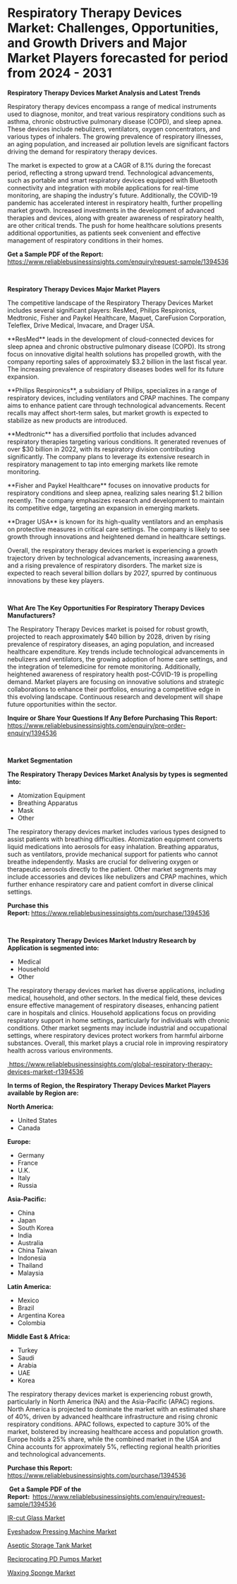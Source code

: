 <p><h1>Respiratory Therapy Devices Market: Challenges, Opportunities, and Growth Drivers and Major Market Players forecasted for period from 2024 - 2031</h1></p><p><strong>Respiratory Therapy Devices Market Analysis and Latest Trends</strong></p>
<p><p>Respiratory therapy devices encompass a range of medical instruments used to diagnose, monitor, and treat various respiratory conditions such as asthma, chronic obstructive pulmonary disease (COPD), and sleep apnea. These devices include nebulizers, ventilators, oxygen concentrators, and various types of inhalers. The growing prevalence of respiratory illnesses, an aging population, and increased air pollution levels are significant factors driving the demand for respiratory therapy devices.</p><p>The market is expected to grow at a CAGR of 8.1% during the forecast period, reflecting a strong upward trend. Technological advancements, such as portable and smart respiratory devices equipped with Bluetooth connectivity and integration with mobile applications for real-time monitoring, are shaping the industry's future. Additionally, the COVID-19 pandemic has accelerated interest in respiratory health, further propelling market growth. Increased investments in the development of advanced therapies and devices, along with greater awareness of respiratory health, are other critical trends. The push for home healthcare solutions presents additional opportunities, as patients seek convenient and effective management of respiratory conditions in their homes.</p></p>
<p><strong>Get a Sample PDF of the Report:&nbsp;</strong> <a href="https://www.reliablebusinessinsights.com/enquiry/request-sample/1394536?utm_campaign=1106&utm_medium=2&utm_source=Github&utm_content=ia&utm_term=26122024&utm_id=respiratory-therapy-devices">https://www.reliablebusinessinsights.com/enquiry/request-sample/1394536</a></p>
<p>&nbsp;</p>
<p><strong>Respiratory Therapy Devices Major Market Players</strong></p>
<p><p>The competitive landscape of the Respiratory Therapy Devices Market includes several significant players: ResMed, Philips Respironics, Medtronic, Fisher and Paykel Healthcare, Maquet, CareFusion Corporation, Teleflex, Drive Medical, Invacare, and Drager USA. </p><p>**ResMed** leads in the development of cloud-connected devices for sleep apnea and chronic obstructive pulmonary disease (COPD). Its strong focus on innovative digital health solutions has propelled growth, with the company reporting sales of approximately $3.2 billion in the last fiscal year. The increasing prevalence of respiratory diseases bodes well for its future expansion.</p><p>**Philips Respironics**, a subsidiary of Philips, specializes in a range of respiratory devices, including ventilators and CPAP machines. The company aims to enhance patient care through technological advancements. Recent recalls may affect short-term sales, but market growth is expected to stabilize as new products are introduced.</p><p>**Medtronic** has a diversified portfolio that includes advanced respiratory therapies targeting various conditions. It generated revenues of over $30 billion in 2022, with its respiratory division contributing significantly. The company plans to leverage its extensive research in respiratory management to tap into emerging markets like remote monitoring. </p><p>**Fisher and Paykel Healthcare** focuses on innovative products for respiratory conditions and sleep apnea, realizing sales nearing $1.2 billion recently. The company emphasizes research and development to maintain its competitive edge, targeting an expansion in emerging markets.</p><p>**Drager USA** is known for its high-quality ventilators and an emphasis on protective measures in critical care settings. The company is likely to see growth through innovations and heightened demand in healthcare settings.</p><p>Overall, the respiratory therapy devices market is experiencing a growth trajectory driven by technological advancements, increasing awareness, and a rising prevalence of respiratory disorders. The market size is expected to reach several billion dollars by 2027, spurred by continuous innovations by these key players.</p></p>
<p>&nbsp;</p>
<p><strong>What Are The Key Opportunities For Respiratory Therapy Devices Manufacturers?</strong></p>
<p><p>The Respiratory Therapy Devices market is poised for robust growth, projected to reach approximately $40 billion by 2028, driven by rising prevalence of respiratory diseases, an aging population, and increased healthcare expenditure. Key trends include technological advancements in nebulizers and ventilators, the growing adoption of home care settings, and the integration of telemedicine for remote monitoring. Additionally, heightened awareness of respiratory health post-COVID-19 is propelling demand. Market players are focusing on innovative solutions and strategic collaborations to enhance their portfolios, ensuring a competitive edge in this evolving landscape. Continuous research and development will shape future opportunities within the sector.</p></p>
<p><strong>Inquire or Share Your Questions If Any Before Purchasing This Report:</strong> <a href="https://www.reliablebusinessinsights.com/enquiry/pre-order-enquiry/1394536?utm_campaign=1106&utm_medium=2&utm_source=Github&utm_content=ia&utm_term=26122024&utm_id=respiratory-therapy-devices">https://www.reliablebusinessinsights.com/enquiry/pre-order-enquiry/1394536</a></p>
<p>&nbsp;</p>
<p><strong>Market Segmentation</strong></p>
<p><strong>The Respiratory Therapy Devices Market Analysis by types is segmented into:</strong></p>
<p><ul><li>Atomization Equipment</li><li>Breathing Apparatus</li><li>Mask</li><li>Other</li></ul></p>
<p><p>The respiratory therapy devices market includes various types designed to assist patients with breathing difficulties. Atomization equipment converts liquid medications into aerosols for easy inhalation. Breathing apparatus, such as ventilators, provide mechanical support for patients who cannot breathe independently. Masks are crucial for delivering oxygen or therapeutic aerosols directly to the patient. Other market segments may include accessories and devices like nebulizers and CPAP machines, which further enhance respiratory care and patient comfort in diverse clinical settings.</p></p>
<p><strong>Purchase this Report:&nbsp;</strong><a href="https://www.reliablebusinessinsights.com/purchase/1394536?utm_campaign=1106&utm_medium=2&utm_source=Github&utm_content=ia&utm_term=26122024&utm_id=respiratory-therapy-devices">https://www.reliablebusinessinsights.com/purchase/1394536</a></p>
<p>&nbsp;</p>
<p><strong>The Respiratory Therapy Devices Market Industry Research by Application is segmented into:</strong></p>
<p><ul><li>Medical</li><li>Household</li><li>Other</li></ul></p>
<p><p>The respiratory therapy devices market has diverse applications, including medical, household, and other sectors. In the medical field, these devices ensure effective management of respiratory diseases, enhancing patient care in hospitals and clinics. Household applications focus on providing respiratory support in home settings, particularly for individuals with chronic conditions. Other market segments may include industrial and occupational settings, where respiratory devices protect workers from harmful airborne substances. Overall, this market plays a crucial role in improving respiratory health across various environments.</p></p>
<p><a href="https://www.reliablebusinessinsights.com/global-respiratory-therapy-devices-market-r1394536?utm_campaign=1106&utm_medium=2&utm_source=Github&utm_content=ia&utm_term=26122024&utm_id=respiratory-therapy-devices">&nbsp;https://www.reliablebusinessinsights.com/global-respiratory-therapy-devices-market-r1394536</a></p>
<p><strong>In terms of Region, the Respiratory Therapy Devices Market Players available by Region are:</strong></p>
<p>
    <p> <strong> North America: </strong>
        <ul>
            <li>United States</li>
            <li>Canada</li>
        </ul>
        </p> 
    <p> <strong> Europe: </strong>
        <ul>
            <li>Germany</li>
            <li>France</li>
            <li>U.K.</li>
            <li>Italy</li>
            <li>Russia</li>
        </ul>
        </p> 
    <p> <strong> Asia-Pacific: </strong>
        <ul>
            <li>China</li>
            <li>Japan</li>
            <li>South Korea</li>
            <li>India</li>
            <li>Australia</li>
            <li>China Taiwan</li>
            <li>Indonesia</li>
            <li>Thailand</li>
            <li>Malaysia</li>
        </ul>
        </p> 
    <p> <strong> Latin America: </strong>
        <ul>
            <li>Mexico</li>
            <li>Brazil</li>
            <li>Argentina Korea</li>
            <li>Colombia</li>
        </ul>
        </p> 
    <p> <strong> Middle East & Africa: </strong>
        <ul>
            <li>Turkey</li>
            <li>Saudi</li>
            <li>Arabia</li>
            <li>UAE</li>
            <li>Korea</li>
        </ul>
    </p>
    </p>
<p><p>The respiratory therapy devices market is experiencing robust growth, particularly in North America (NA) and the Asia-Pacific (APAC) regions. North America is projected to dominate the market with an estimated share of 40%, driven by advanced healthcare infrastructure and rising chronic respiratory conditions. APAC follows, expected to capture 30% of the market, bolstered by increasing healthcare access and population growth. Europe holds a 25% share, while the combined market in the USA and China accounts for approximately 5%, reflecting regional health priorities and technological advancements.</p></p>
<p><strong>Purchase this Report: </strong><a href="https://www.reliablebusinessinsights.com/purchase/1394536?utm_campaign=1106&utm_medium=2&utm_source=Github&utm_content=ia&utm_term=26122024&utm_id=respiratory-therapy-devices">https://www.reliablebusinessinsights.com/purchase/1394536</a></p>
<p>&nbsp;<strong>Get a Sample PDF of the Report:&nbsp;&nbsp;</strong><a href="https://www.reliablebusinessinsights.com/enquiry/request-sample/1394536?utm_campaign=1106&utm_medium=2&utm_source=Github&utm_content=ia&utm_term=26122024&utm_id=respiratory-therapy-devices">https://www.reliablebusinessinsights.com/enquiry/request-sample/1394536</a></p>
<p><strong></strong></p>
<p><p><a href="https://github.com/mayabungard8092/Market-Research-Report-List-1/blob/main/ir-cut-glass-market.md?utm_campaign=1106&utm_medium=2&utm_source=Github&utm_content=ia&utm_term=26122024&utm_id=respiratory-therapy-devices">IR-cut Glass Market</a></p><p><a href="https://www.linkedin.com/pulse/eyeshadow-pressing-machine-market-study-offers-insightful-7u6ef?utm_campaign=1106&utm_medium=2&utm_source=Github&utm_content=ia&utm_term=26122024&utm_id=respiratory-therapy-devices">Eyeshadow Pressing Machine Market</a></p><p><a href="https://www.linkedin.com/pulse/growth-opportunities-aseptic-storage-tank-market-industry-aveef?utm_campaign=1106&utm_medium=2&utm_source=Github&utm_content=ia&utm_term=26122024&utm_id=respiratory-therapy-devices">Aseptic Storage Tank Market</a></p><p><a href="https://github.com/kathiestrine5ty/Market-Research-Report-List-1/blob/main/reciprocating-pd-pumps-market.md?utm_campaign=1106&utm_medium=2&utm_source=Github&utm_content=ia&utm_term=26122024&utm_id=respiratory-therapy-devices">Reciprocating PD Pumps Market</a></p><p><a href="https://www.linkedin.com/pulse/waxing-sponge-market-drivers-challenges-forecast-2024-2031-ntpnc?utm_campaign=1106&utm_medium=2&utm_source=Github&utm_content=ia&utm_term=26122024&utm_id=respiratory-therapy-devices">Waxing Sponge Market</a></p></p>